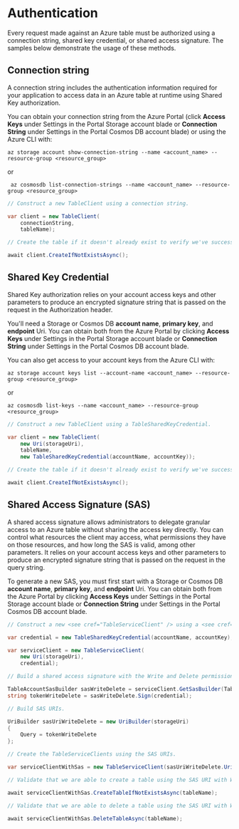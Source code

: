 # Authentication

Every request made against an Azure table must be authorized using a connection string, 
shared key credential, or shared access signature. The samples below demonstrate the usage 
of these methods.

## Connection string

A connection string includes the authentication information required for your application to 
access data in an Azure table at runtime using Shared Key authorization.

You can obtain your connection string from the Azure Portal (click **Access Keys** under Settings 
in the Portal Storage account blade or **Connection String** under Settings in the Portal Cosmos DB 
account blade) or using the Azure CLI with:

```
az storage account show-connection-string --name <account_name> --resource-group <resource_group>
```
or
```
 az cosmosdb list-connection-strings --name <account_name> --resource-group <resource_group>
```

```C# Snippet:TablesAuthConnString
// Construct a new TableClient using a connection string.

var client = new TableClient(
    connectionString,
    tableName);

// Create the table if it doesn't already exist to verify we've successfully authenticated.

await client.CreateIfNotExistsAsync();
```

## Shared Key Credential

Shared Key authorization relies on your account access keys and other parameters to produce 
an encrypted signature string that is passed on the request in the Authorization header.

You'll need a Storage or Cosmos DB **account name**, **primary key**, and **endpoint** Uri.
You can obtain both from the Azure Portal by clicking **Access Keys** under Settings in the 
Portal Storage account blade or **Connection String** under Settings in the Portal Cosmos DB 
account blade.

You can also get access to your account keys from the Azure CLI with:
```
az storage account keys list --account-name <account_name> --resource-group <resource_group>
```
or 
```
az cosmosdb list-keys --name <account_name> --resource-group <resource_group>
```

```C# Snippet:TablesAuthSharedKey
// Construct a new TableClient using a TableSharedKeyCredential.

var client = new TableClient(
    new Uri(storageUri),
    tableName,
    new TableSharedKeyCredential(accountName, accountKey));

// Create the table if it doesn't already exist to verify we've successfully authenticated.

await client.CreateIfNotExistsAsync();
```

## Shared Access Signature (SAS)

A shared access signature allows administrators to delegate granular access to an Azure table 
without sharing the access key directly. You can control what resources the client may access, 
what permissions they have on those resources, and how long the SAS is valid, among other parameters. 
It relies on your account access keys and other parameters to produce an encrypted signature string 
that is passed on the request in the query string.

To generate a new SAS, you must first start with a Storage or Cosmos DB **account name**, **primary key**, and **endpoint** Uri.
You can obtain both from the Azure Portal by clicking **Access Keys** under Settings in the 
Portal Storage account blade or **Connection String** under Settings in the Portal Cosmos DB 
account blade.

```C# Snippet:TablesAuthSas
// Construct a new <see cref="TableServiceClient" /> using a <see cref="TableSharedKeyCredential" />.

var credential = new TableSharedKeyCredential(accountName, accountKey);

var serviceClient = new TableServiceClient(
    new Uri(storageUri),
    credential);

// Build a shared access signature with the Write and Delete permissions and access to all service resource types.

TableAccountSasBuilder sasWriteDelete = serviceClient.GetSasBuilder(TableAccountSasPermissions.Write | TableAccountSasPermissions.Delete, TableAccountSasResourceTypes.All, new DateTime(2040, 1, 1, 1, 1, 0, DateTimeKind.Utc));
string tokenWriteDelete = sasWriteDelete.Sign(credential);

// Build SAS URIs.

UriBuilder sasUriWriteDelete = new UriBuilder(storageUri)
{
    Query = tokenWriteDelete
};

// Create the TableServiceClients using the SAS URIs.

var serviceClientWithSas = new TableServiceClient(sasUriWriteDelete.Uri);

// Validate that we are able to create a table using the SAS URI with Write and Delete permissions.

await serviceClientWithSas.CreateTableIfNotExistsAsync(tableName);

// Validate that we are able to delete a table using the SAS URI with Write and Delete permissions.

await serviceClientWithSas.DeleteTableAsync(tableName);
```
